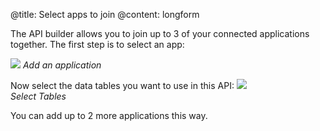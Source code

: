@title: Select apps to join
@content: longform

The API builder allows you to join up to 3 of your connected applications together. The first step is to select an app:

![](https://spinrresources.blob.core.windows.net/assets/api-builder-apps-optimised.gif?raw=true)
_Add an application_

Now select the data tables you want to use in this API:
![](https://spinrresources.blob.core.windows.net/assets/api-builder-apps-select-optimised.gif?raw=true)  
_Select Tables_  

You can add up to 2 more applications this way.
